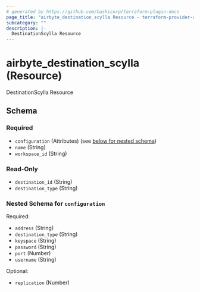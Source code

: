 ```yaml
---
# generated by https://github.com/hashicorp/terraform-plugin-docs
page_title: "airbyte_destination_scylla Resource - terraform-provider-airbyte-new"
subcategory: ""
description: |-
  DestinationScylla Resource
---
```


# airbyte_destination_scylla (Resource)

DestinationScylla Resource



<!-- schema generated by tfplugindocs -->
## Schema

### Required

- `configuration` (Attributes) (see [below for nested schema](#nestedatt--configuration))
- `name` (String)
- `workspace_id` (String)

### Read-Only

- `destination_id` (String)
- `destination_type` (String)

<a id="nestedatt--configuration"></a>
### Nested Schema for `configuration`

Required:

- `address` (String)
- `destination_type` (String)
- `keyspace` (String)
- `password` (String)
- `port` (Number)
- `username` (String)

Optional:

- `replication` (Number)


